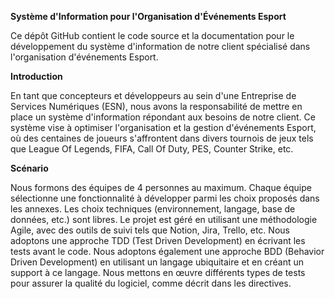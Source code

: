 **Système d'Information pour l'Organisation d'Événements Esport**

Ce dépôt GitHub contient le code source et la documentation pour le développement du système d'information de notre client spécialisé dans l'organisation d'événements Esport.

**Introduction**

En tant que concepteurs et développeurs au sein d'une Entreprise de Services Numériques (ESN), nous avons la responsabilité de mettre en place un système d'information répondant aux besoins de notre client. Ce système vise à optimiser l'organisation et la gestion d'événements Esport, où des centaines de joueurs s'affrontent dans divers tournois de jeux tels que League Of Legends, FIFA, Call Of Duty, PES, Counter Strike, etc.

**Scénario**

  Nous formons des équipes de 4 personnes au maximum.
  Chaque équipe sélectionne une fonctionnalité à développer parmi les choix proposés dans les annexes.
  Les choix techniques (environnement, langage, base de données, etc.) sont libres.
  Le projet est géré en utilisant une méthodologie Agile, avec des outils de suivi tels que Notion, Jira, Trello, etc.
  Nous adoptons une approche TDD (Test Driven Development) en écrivant les tests avant le code.
  Nous adoptons également une approche BDD (Behavior Driven Development) en utilisant un langage ubiquitaire et en créant un support à ce langage.
  Nous mettons en œuvre différents types de tests pour assurer la qualité du logiciel, comme décrit dans les directives.
